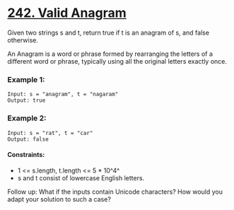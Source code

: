 # [242. Valid Anagram][question-link]

Given two strings s and t, return true if t is an anagram of s, and false otherwise.

An Anagram is a word or phrase formed by rearranging the letters of a different word or phrase, typically using all the original letters exactly once.

 

### Example 1:
```text
Input: s = "anagram", t = "nagaram"
Output: true
```

### Example 2:
```text
Input: s = "rat", t = "car"
Output: false
```

#### Constraints:

* 1 <= s.length, t.length <= 5 * 10^4^
* s and t consist of lowercase English letters.
 

Follow up: What if the inputs contain Unicode characters? How would you adapt your solution to such a case?

[question-link]:https://leetcode.com/problems/valid-anagram/description/